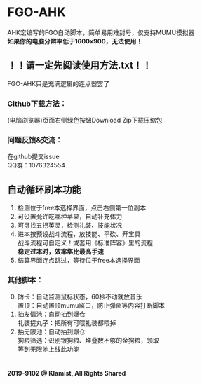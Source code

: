 # FGO-AHK
AHK宏编写的FGO自动脚本，简单易用难封号，仅支持MUMU模拟器<br>
**如果你的电脑分辨率低于1600x900，无法使用！**<br>
## ！！请一定先阅读使用方法.txt！！
FGO-AHK只是充满逻辑的连点器罢了<br>
### Github下载方法：<br>
(电脑浏览器)页面右侧绿色按钮Download Zip下载压缩包<br>
### 问题反馈&交流：
在github提交issue<br>
QQ群：1076324554<br>
## 自动循环刷本功能
1. 检测位于free本选择界面，点击右侧第一位副本<br>
2. 可设置允许吃哪种苹果，自动补充体力<br>
3. 可寻找五拐英灵，检测礼装、技能状况<br>
4. 进本按预设战斗流程，放技能、平砍、开宝具<br>战斗流程可自定义！或套用《标准阵容》里的流程<br>**稳定过本时，效率堪比最高手速**<br>
5. 结算界面连点跳过，等待位于free本选择界面<br>
### 其他脚本：
0. 防卡：自动监测鼠标状态，60秒不动就放音乐<br>置顶：自动置顶mumu窗口，防止弹窗等内容打断脚本<br>
1. 抽友情池：自动抽到爆仓<br>礼装搓丸子：把所有可喂礼装都喂掉<br>
2. 抽无限池：自动抽到爆仓<br>狗粮筛选：识别银狗粮、堆叠数不够的金狗粮，领取<br>等到无限池上线此功能<br><br>
#### 2019-9102 @ Klamist, All Rights Shared
